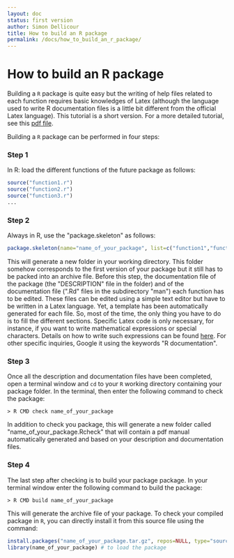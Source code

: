 ```yaml
---
layout: doc
status: first version
author: Simon Dellicour
title: How to build an R package
permalink: /docs/how_to_build_an_r_package/
---
```


# How to build an R package

Building a `R` package is quite easy but the writing of help files related to each function requires basic knowledges of Latex (although the language used to write R documentation files is a little bit different from the official Latex language).
This tutorial is a short version. For a more detailed tutorial, see this [pdf file](http://cran.r-project.org/doc/contrib/Leisch-CreatingPackages.pdf).

Building a `R` package can be performed in four steps:

### Step 1
In R: load the different functions of the future package as follows:

```R
source("function1.r")
source("function2.r")
source("function3.r")
...
```

### Step 2
Always in R, use the "package.skeleton" as follows:

```R
package.skeleton(name="name_of_your_package", list=c("function1","function2","function3", ...))
```

This will generate a new folder in your working directory. This folder somehow corresponds to the first version of your package but it still has to be packed into an archive file. 
Before this step, the documentation file of the package (the "DESCRIPTION" file in the folder) and of the documentation file (".Rd" files in the subdirectory "man") each function has to be edited. These files can be edited using a simple text editor but have to be written in a Latex language. Yet, a template has been automatically generated for each file. So, most of the time, the only thing you have to do is to fill the different sections. Specific Latex code is only necessary, for instance, if you want to write mathematical expressions or special characters. Details on how to write such expressions can be found [here](http://r-pkgs.had.co.nz/man.html). For other specific inquiries, Google it using the keywords "R documentation".

### Step 3
Once all the description and documentation files have been completed, open a terminal window and `cd` to your `R` working directory containing your package folder. In the terminal, then enter the following command to check the package:

```
> R CMD check name_of_your_package
```

In addition to check you package, this will generate a new folder called "name_of_your_package.Rcheck" that will contain a pdf manual automatically generated and based on your description and documentation files.

### Step 4
The last step after checking is to build your package package. In your terminal window enter the following command to build the package:

```
> R CMD build name_of_your_package
```

This will generate the archive file of your package. To check your compiled package in `R`, you can directly install it from this source file using the command:

```R
install.packages("name_of_your_package.tar.gz", repos=NULL, type="source") # to install the package
library(name_of_your_package) # to load the package
```
